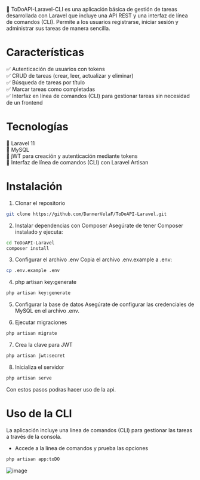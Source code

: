 🚀 ToDoAPI-Laravel-CLI es una aplicación básica de gestión de tareas desarrollada con Laravel que incluye una API REST y una interfaz de línea de comandos (CLI). Permite a los usuarios registrarse, iniciar sesión y administrar sus tareas de manera sencilla.

# Características
✅ Autenticación de usuarios con tokens  
✅ CRUD de tareas (crear, leer, actualizar y eliminar)  
✅ Búsqueda de tareas por título  
✅ Marcar tareas como completadas  
✅ Interfaz en línea de comandos (CLI) para gestionar tareas sin necesidad de un frontend  

# Tecnologías
🔹 Laravel 11  
🔹 MySQL  
🔹 jWT para creación y autenticación mediante tokens     
🔹 Interfaz de línea de comandos (CLI) con Laravel Artisan  

# Instalación

1. Clonar el repositorio

```bash
git clone https://github.com/DannerVelaF/ToDoAPI-Laravel.git
```

2. Instalar dependencias con Composer Asegúrate de tener Composer instalado y ejecuta:

```bash
cd ToDoAPI-Laravel
composer install
```

3. Configurar el archivo .env Copia el archivo .env.example a .env:

```bash
cp .env.example .env
```

4. php artisan key:generate

```bash
php artisan key:generate
```

5. Configurar la base de datos Asegúrate de configurar las credenciales de MySQL en el archivo .env.

6. Ejecutar migraciones

```bash
php artisan migrate
```

7. Crea la clave para JWT

```bash
php artisan jwt:secret
```

8. Inicializa el servidor
```bash
php artisan serve
```

Con estos pasos podras hacer uso de la api.

# Uso de la CLI

La aplicación incluye una linea de comandos (CLI) para gestionar las tareas a través de la consola.

* Accede a la linea de comandos y prueba las opciones
```bash
php artisan app:toDO
```
![image](https://github.com/user-attachments/assets/bbbaaf08-e042-4e60-a810-2b8a22eb3ac9)



